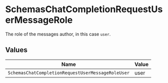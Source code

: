 # SchemasChatCompletionRequestUserMessageRole

The role of the messages author, in this case `user`.


## Values

| Name                                              | Value                                             |
| ------------------------------------------------- | ------------------------------------------------- |
| `SchemasChatCompletionRequestUserMessageRoleUser` | user                                              |